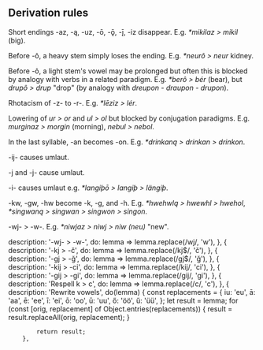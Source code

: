 ## Derivation rules

Short endings -az, -ą, -uz, -ō, -ǭ, -į̄, -iz disappear. E.g. _\*mikilaz > mikil_ (big).

Before -ô, a heavy stem simply loses the ending. E.g. _\*neurô > neur_ kidney.

Before -ô, a light stem's vowel may be prolonged but often this is blocked by analogy with verbs in a related paradigm. E.g. _\*berô > bér_ (bear), but _drupô > drup_ "drop" (by analogy with _dreupon - draupon - drupon_).

Rhotacism of -z- to -r-. E.g. _\*lēziz > lér_.

Lowering of _ur > or_ and _ul > ol_ but blocked by conjugation paradigms. E.g. _murginaz > morgin_ (morning), _nebul > nebol_.

In the last syllable, -an becomes -on. E.g. _*drinkaną > drinkan > drinkon_.

-ij- causes umlaut.

-j and -j- cause umlaut.

-i- causes umlaut e.g. _*langiþō > langiþ > längiþ_.

-kw, -gw, -hw become -k, -g, and -h. E.g. _*hwehwlą > hwewhl > hwehol_, _*singwaną > singwan > singwon > singon_.

-wj- > -w-. E.g. _*niwjaz > niwj > niw (neu)_ "new".

description: '-wj- > -w-',
		do: lemma => lemma.replace(/wj/, 'w'),
	},
	{
		description: '-kj > -č',
		do: lemma => lemma.replace(/kj$/, 'č'),
	},
	{
		description: '-gj > -ǧ',
		do: lemma => lemma.replace(/gj$/, 'ǧ'),
	},
	{
		description: '-kij > -ci',
		do: lemma => lemma.replace(/kij/, 'ci'),
	},
	{
		description: '-gij > -gi',
		do: lemma => lemma.replace(/gij/, 'gi'),
	},
	{
		description: 'Respell k > c',
		do: lemma => lemma.replace(/c/, 'c'),
	},
	{
		description: 'Rewrite vowels',
		do(lemma) {
			const replacements = {
				iu: 'eu',
				ā: 'aa',
				ē: 'ee',
				ī: 'ei',
				ō: 'oo',
				ū: 'uu',
				ő: 'öö',
				ű: 'üü',
			};
			let result = lemma;
			for (const [orig, replacement] of Object.entries(replacements)) {
				result = result.replaceAll(orig, replacement);
			}

			return result;
		},

